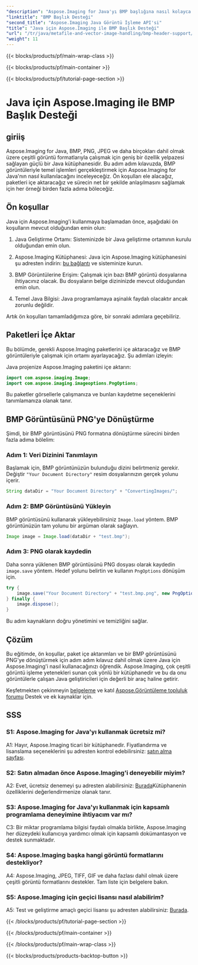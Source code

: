 ```yaml
---
"description": "Aspose.Imaging for Java'yı BMP başlığına nasıl kolayca kullanacağınızı öğrenin. Paketleri içe aktarın, görüntüleri yükleyin ve farklı formatlarda adım adım kaydedin."
"linktitle": "BMP Başlık Desteği"
"second_title": "Aspose.Imaging Java Görüntü İşleme API'si"
"title": "Java için Aspose.Imaging ile BMP Başlık Desteği"
"url": "/tr/java/metafile-and-vector-image-handling/bmp-header-support/"
"weight": 11
---
```


{{< blocks/products/pf/main-wrap-class >}}

{{< blocks/products/pf/main-container >}}

{{< blocks/products/pf/tutorial-page-section >}}

# Java için Aspose.Imaging ile BMP Başlık Desteği

## giriiş

Aspose.Imaging for Java, BMP, PNG, JPEG ve daha birçokları dahil olmak üzere çeşitli görüntü formatlarıyla çalışmak için geniş bir özellik yelpazesi sağlayan güçlü bir Java kütüphanesidir. Bu adım adım kılavuzda, BMP görüntüleriyle temel işlemleri gerçekleştirmek için Aspose.Imaging for Java'nın nasıl kullanılacağını inceleyeceğiz. Ön koşulları ele alacağız, paketleri içe aktaracağız ve sürecin net bir şekilde anlaşılmasını sağlamak için her örneği birden fazla adıma böleceğiz.

## Ön koşullar

Java için Aspose.Imaging'i kullanmaya başlamadan önce, aşağıdaki ön koşulların mevcut olduğundan emin olun:

1. Java Geliştirme Ortamı: Sisteminizde bir Java geliştirme ortamının kurulu olduğundan emin olun.

2. Aspose.Imaging Kütüphanesi: Java için Aspose.Imaging kütüphanesini şu adresten indirin: [bu bağlantı](https://releases.aspose.com/imaging/java/) ve sisteminize kurun.

3. BMP Görüntülerine Erişim: Çalışmak için bazı BMP görüntü dosyalarına ihtiyacınız olacak. Bu dosyaların belge dizininizde mevcut olduğundan emin olun.

4. Temel Java Bilgisi: Java programlamaya aşinalık faydalı olacaktır ancak zorunlu değildir.

Artık ön koşulları tamamladığımıza göre, bir sonraki adımlara geçebiliriz.

## Paketleri İçe Aktar

Bu bölümde, gerekli Aspose.Imaging paketlerini içe aktaracağız ve BMP görüntüleriyle çalışmak için ortamı ayarlayacağız. Şu adımları izleyin:

Java projenize Aspose.Imaging paketini içe aktarın:

```java
import com.aspose.imaging.Image;
import com.aspose.imaging.imageoptions.PngOptions;
```

Bu paketler görsellerle çalışmanıza ve bunları kaydetme seçeneklerini tanımlamanıza olanak tanır.

## BMP Görüntüsünü PNG'ye Dönüştürme

Şimdi, bir BMP görüntüsünü PNG formatına dönüştürme sürecini birden fazla adıma bölelim:

### Adım 1: Veri Dizinini Tanımlayın

Başlamak için, BMP görüntünüzün bulunduğu dizini belirtmeniz gerekir. Değiştir `"Your Document Directory"` resim dosyalarınızın gerçek yolunu içerir.

```java
String dataDir = "Your Document Directory" + "ConvertingImages/";
```

### Adım 2: BMP Görüntüsünü Yükleyin

BMP görüntüsünü kullanarak yükleyebilirsiniz `Image.load` yöntem. BMP görüntünüzün tam yolunu bir argüman olarak sağlayın.

```java
Image image = Image.load(dataDir + "test.bmp");
```

### Adım 3: PNG olarak kaydedin

Daha sonra yüklenen BMP görüntüsünü PNG dosyası olarak kaydedin `image.save` yöntem. Hedef yolunu belirtin ve kullanın `PngOptions` dönüşüm için.

```java
try {
    image.save("Your Document Directory" + "test.bmp.png", new PngOptions());
} finally {
    image.dispose();
}
```

Bu adım kaynakların doğru yönetimini ve temizliğini sağlar.

## Çözüm

Bu eğitimde, ön koşullar, paket içe aktarımları ve bir BMP görüntüsünü PNG'ye dönüştürmek için adım adım kılavuz dahil olmak üzere Java için Aspose.Imaging'i nasıl kullanacağınızı öğrendik. Aspose.Imaging, çok çeşitli görüntü işleme yetenekleri sunan çok yönlü bir kütüphanedir ve bu da onu görüntülerle çalışan Java geliştiricileri için değerli bir araç haline getirir.

Keşfetmekten çekinmeyin [belgeleme](https://reference.aspose.com/imaging/java/) ve katıl [Aspose.Görüntüleme topluluk forumu](https://forum.aspose.com/) Destek ve ek kaynaklar için.

## SSS

### S1: Aspose.Imaging for Java'yı kullanmak ücretsiz mi?

A1: Hayır, Aspose.Imaging ticari bir kütüphanedir. Fiyatlandırma ve lisanslama seçeneklerini şu adresten kontrol edebilirsiniz: [satın alma sayfası](https://purchase.aspose.com/buy).

### S2: Satın almadan önce Aspose.Imaging'i deneyebilir miyim?

A2: Evet, ücretsiz denemeyi şu adresten alabilirsiniz: [Burada](https://releases.aspose.com/)Kütüphanenin özelliklerini değerlendirmenize olanak tanır.

### S3: Aspose.Imaging for Java'yı kullanmak için kapsamlı programlama deneyimine ihtiyacım var mı?

C3: Bir miktar programlama bilgisi faydalı olmakla birlikte, Aspose.Imaging her düzeydeki kullanıcıya yardımcı olmak için kapsamlı dokümantasyon ve destek sunmaktadır.

### S4: Aspose.Imaging başka hangi görüntü formatlarını destekliyor?

A4: Aspose.Imaging, JPEG, TIFF, GIF ve daha fazlası dahil olmak üzere çeşitli görüntü formatlarını destekler. Tam liste için belgelere bakın.

### S5: Aspose.Imaging için geçici lisansı nasıl alabilirim?

A5: Test ve geliştirme amaçlı geçici lisansı şu adresten alabilirsiniz: [Burada](https://purchase.aspose.com/temporary-license/).

{{< /blocks/products/pf/tutorial-page-section >}}

{{< /blocks/products/pf/main-container >}}

{{< /blocks/products/pf/main-wrap-class >}}

{{< blocks/products/products-backtop-button >}}